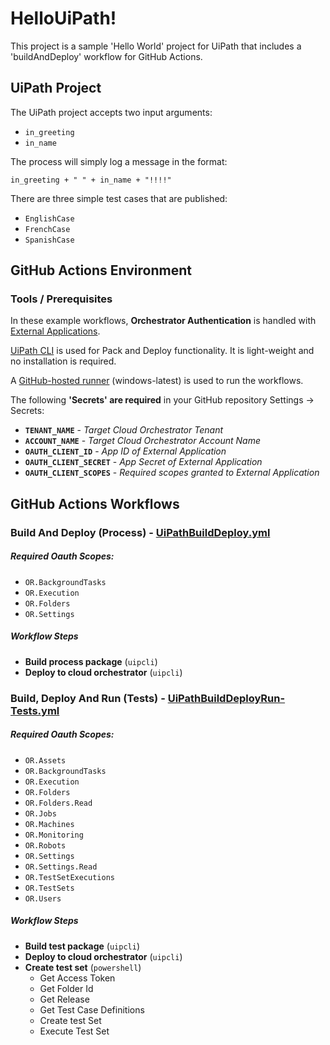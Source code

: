 # HelloUiPath!

This project is a sample 'Hello World' project for UiPath that includes a 'buildAndDeploy' workflow for GitHub Actions.

## UiPath Project

The UiPath project accepts two input arguments:
  
- `in_greeting`  
- `in_name`

The process will simply log a message in the format:

	in_greeting + " " + in_name + "!!!!"

There are three simple test cases that are published:
  
- `EnglishCase`  
- `FrenchCase`  
- `SpanishCase`  

## GitHub Actions Environment

### Tools / Prerequisites

In these example workflows, **Orchestrator Authentication** is handled with [External Applications](https://docs.uipath.com/automation-cloud/docs/managing-external-applications). 

[UiPath CLI](https://www.myget.org/feed/uipath-dev/package/nuget/UiPath.CLI) is used for Pack and Deploy functionality. It is light-weight and no installation is required.

A [GitHub-hosted runner](https://docs.github.com/en/actions/using-github-hosted-runners/about-github-hosted-runners) (windows-latest) is used to run the workflows.

The following **'Secrets' are required** in your GitHub repository Settings -> Secrets:

- **`TENANT_NAME`** - _Target Cloud Orchestrator Tenant_
- **`ACCOUNT_NAME`** - _Target Cloud Orchestrator Account Name_ 
- **`OAUTH_CLIENT_ID`** - _App ID of External Application_
- **`OAUTH_CLIENT_SECRET`** - _App Secret of External Application_
- **`OAUTH_CLIENT_SCOPES`** - _Required scopes granted to External Application_




## GitHub Actions Workflows


### Build And Deploy (Process) - [UiPathBuildDeploy.yml](.github/workflows/UiPathBuildDeploy.yml) 

  

##### Required Oauth Scopes:     
  
- `OR.BackgroundTasks`   
- `OR.Execution`   
- `OR.Folders`   
- `OR.Settings`

##### Workflow Steps

- **Build process package** (`uipcli`)    
- **Deploy to cloud orchestrator** (`uipcli`)    



### Build, Deploy And Run (Tests) - [UiPathBuildDeployRun-Tests.yml](.github/workflows/UiPathBuildDeployRun-Tests.yml)    

##### Required Oauth Scopes:     
- `OR.Assets`   
- `OR.BackgroundTasks`   
- `OR.Execution`   
- `OR.Folders`   
- `OR.Folders.Read`   
- `OR.Jobs`   
- `OR.Machines`   
- `OR.Monitoring`   
- `OR.Robots`   
- `OR.Settings`   
- `OR.Settings.Read`   
- `OR.TestSetExecutions`   
- `OR.TestSets`   
- `OR.Users`
  
##### Workflow Steps

- **Build test package** (`uipcli`)  
- **Deploy to cloud orchestrator** (`uipcli`)    
- **Create test set** (`powershell`)
    - Get Access Token
    - Get Folder Id
    - Get Release
    - Get Test Case Definitions
    - Create test Set
    - Execute Test Set  


